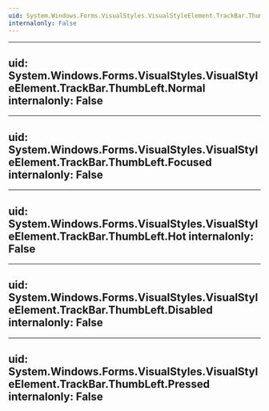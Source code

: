 ```yaml
---
uid: System.Windows.Forms.VisualStyles.VisualStyleElement.TrackBar.ThumbLeft
internalonly: False
---
```


---
uid: System.Windows.Forms.VisualStyles.VisualStyleElement.TrackBar.ThumbLeft.Normal
internalonly: False
---

---
uid: System.Windows.Forms.VisualStyles.VisualStyleElement.TrackBar.ThumbLeft.Focused
internalonly: False
---

---
uid: System.Windows.Forms.VisualStyles.VisualStyleElement.TrackBar.ThumbLeft.Hot
internalonly: False
---

---
uid: System.Windows.Forms.VisualStyles.VisualStyleElement.TrackBar.ThumbLeft.Disabled
internalonly: False
---

---
uid: System.Windows.Forms.VisualStyles.VisualStyleElement.TrackBar.ThumbLeft.Pressed
internalonly: False
---
